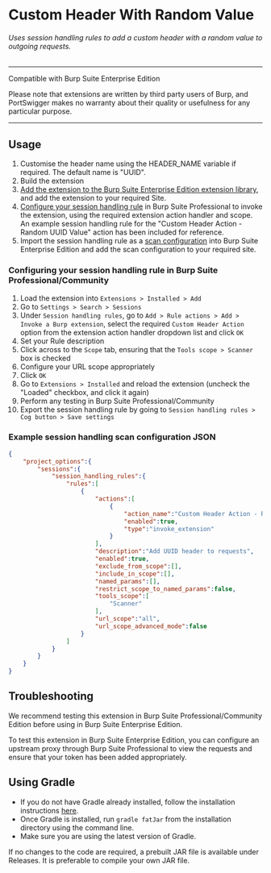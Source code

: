 Custom Header With Random Value
============================

###### Uses session handling rules to add a custom header with a random value to outgoing requests.

 ---
Compatible with Burp Suite Enterprise Edition

Please note that extensions are written by third party users of Burp, and PortSwigger makes no warranty about their quality or usefulness for any particular purpose.

---
## Usage
1. Customise the header name using the HEADER_NAME variable if required. The default name is "UUID".
2. Build the extension
3. [Add the extension to the Burp Suite Enterprise Edition extension library](https://portswigger.net/burp/documentation/enterprise/user-guide/extensions), and add the extension to your required Site.
4. [Configure your session handling rule](#configuring-your-session-handling-rule-in-burp-suite-professionalcommunity) in Burp Suite Professional to invoke the extension, using the required extension action handler and scope. An example session handling rule for the "Custom Header Action - Random UUID Value" action has been included for reference. 
5. Import the session handling rule as a [scan configuration](https://portswigger.net/burp/documentation/enterprise/user-guide/working-with-sites/site-settings/scan-configurations#importing-scan-configurations) into Burp Suite Enterprise Edition and add the scan configuration to your required site.


### Configuring your session handling rule in Burp Suite Professional/Community
1. Load the extension into `Extensions > Installed > Add`
2. Go to `Settings > Search > Sessions`
3. Under `Session handling rules`, go to `Add > Rule actions > Add > Invoke a Burp extension`, select the required `Custom Header Action` option from the extension action handler dropdown list and click `OK`
4. Set your Rule description
5. Click across to the `Scope` tab, ensuring that the `Tools scope > Scanner` box is checked
6. Configure your URL scope appropriately
7. Click `OK`
8. Go to `Extensions > Installed` and reload the extension (uncheck the "Loaded" checkbox, and click it again)
9. Perform any testing in Burp Suite Professional/Community
10. Export the session handling rule by going to `Session handling rules > Cog button > Save settings`


### Example session handling scan configuration JSON
```json
{
    "project_options":{
        "sessions":{
            "session_handling_rules":{
                "rules":[
                    {
                        "actions":[
                            {
                                "action_name":"Custom Header Action - Random UUID Value",
                                "enabled":true,
                                "type":"invoke_extension"
                            }
                        ],
                        "description":"Add UUID header to requests",
                        "enabled":true,
                        "exclude_from_scope":[],
                        "include_in_scope":[],
                        "named_params":[],
                        "restrict_scope_to_named_params":false,
                        "tools_scope":[
                            "Scanner"
                        ],
                        "url_scope":"all",
                        "url_scope_advanced_mode":false
                    }
                ]
            }
        }
    }
}
```

## Troubleshooting
We recommend testing this extension in Burp Suite Professional/Community Edition before using in Burp Suite Enterprise Edition.

To test this extension in Burp Suite Enterprise Edition, you can configure an upstream proxy through Burp Suite Professional to view the requests and ensure that your token has been added appropriately.


## Using Gradle
- If you do not have Gradle already installed, follow the installation instructions [here](https://gradle.org/install/).
- Once Gradle is installed, run `gradle fatJar` from the installation directory using the command line.
- Make sure you are using the latest version of Gradle.

If no changes to the code are required, a prebuilt JAR file is available under Releases. It is preferable to compile your own JAR file.
